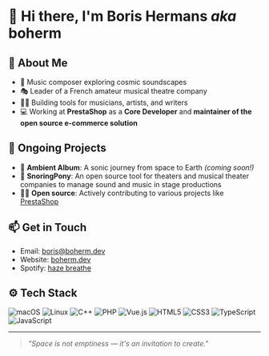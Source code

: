 # 👋 Hi there, I'm Boris Hermans *aka* boherm

## 🚀 About Me

- 🎵 Music composer exploring cosmic soundscapes
- 🎭 Leader of a French amateur musical theatre company
- 🧑‍💻 Building tools for musicians, artists, and writers
- 💻 Working at **PrestaShop** as a **Core Developer** and **maintainer of the open source e-commerce solution**

## 💼 Ongoing Projects

- 🎵 **Ambient Album**: A sonic journey from space to Earth *(coming soon!)*
- 🐴 **SnoringPony**: An open source tool for theaters and musical theater companies to manage sound and music in stage productions
- 🧑‍🔧 **Open source**: Actively contributing to various projects like [PrestaShop](https://github.com/PrestaShop/PrestaShop)

## 📫 Get in Touch

- Email: boris@boherm.dev
- Website: [boherm.dev](https://boherm.dev/)
- Spotify: [haze breathe](https://open.spotify.com/intl-fr/artist/68abNIySY8fNs7c59cdVqI?si=cLBYqzuqSgiWGVWrxLA8Jg)

## ⚙️ Tech Stack

![macOS](https://img.shields.io/badge/macOS-000000?logo=apple&logoColor=white&style=for-the-badge)
![Linux](https://img.shields.io/badge/Linux-FCC624?logo=linux&logoColor=black&style=for-the-badge)
![C++](https://img.shields.io/badge/C++-00599C?logo=c%2B%2B&logoColor=white&style=for-the-badge)
![PHP](https://img.shields.io/badge/PHP-777BB4?logo=php&logoColor=white&style=for-the-badge)
![Vue.js](https://img.shields.io/badge/Vue.js-4FC08D?logo=vue.js&logoColor=white&style=for-the-badge)
![HTML5](https://img.shields.io/badge/HTML5-E34F26?logo=html5&logoColor=white&style=for-the-badge)
![CSS3](https://img.shields.io/badge/CSS3-1572B6?logo=css3&logoColor=white&style=for-the-badge)
![TypeScript](https://img.shields.io/badge/TypeScript-3178C6?logo=typescript&logoColor=white&style=for-the-badge)
![JavaScript](https://img.shields.io/badge/JavaScript-F7DF1E?logo=javascript&logoColor=black&style=for-the-badge)

---

> *"Space is not emptiness — it's an invitation to create."*

